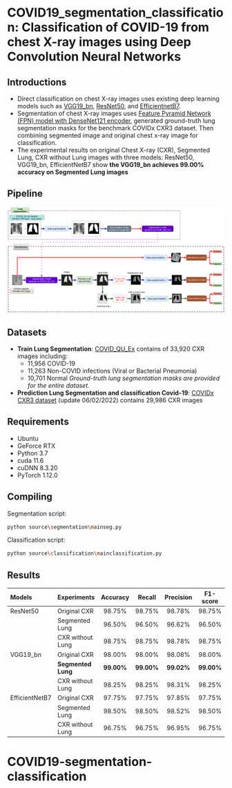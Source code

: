 # COVID19_segmentation_classification: Classification of COVID-19 from chest X-ray images using Deep Convolution Neural Networks
## Introductions
-  Direct classification on chest X-ray images uses existing deep learning models such as [VGG19_bn](https://arxiv.org/pdf/1409.1556.pdf), [ResNet50](https://www.cv-foundation.org/openaccess/content_cvpr_2016/papers/He_Deep_Residual_Learning_CVPR_2016_paper.pdf), and [EfficientnetB7](https://arxiv.org/pdf/1905.11946.pdf).
 - Segmentation of chest X-ray images uses [Feature Pyramid Network (FPN) model with DenseNet121 encoder](https://arxiv.org/pdf/1612.03144.pdf), generated ground-truth lung segmentation masks for the benchmark COVIDx CXR3 dataset. Then combining segmented image and original chest x-ray image for classification.
 - The experimental results on original Chest X-ray (CXR), Segmented Lung, CXR without Lung images with three models: ResNet50, VGG19_bn, EfficientNetB7 show **the VGG19_bn achieves 99.00% accuracy on Segmented Lung images** 
## Pipeline
![The pipeline of the segmentation-classification](https://github.com/loan1/COVID19-segmentation_classification/blob/main/images/pipeline.png)
## Datasets
- **Train Lung Segmentation**: [COVID_QU_Ex](https://www.sciencedirect.com/science/article/pii/S0010482521007964) contains of 33,920 CXR images including:
  - 11,956 COVID-19
  - 11,263 Non-COVID infections (Viral or Bacterial Pneumonia)
  - 10,701 Normal 
*Ground-truth lung segmentation masks are provided for the entire dataset.*
- **Prediction Lung Segmentation and classification Covid-19**: [COVIDx CXR3 dataset](https://www.nature.com/articles/s41598-020-76550-z) (update 06/02/2022) contains 29,986 CXR images
## Requirements
- Ubuntu
- GeForce RTX
- Python 3.7
- cuda 11.6
- cuDNN 8.3.20
- PyTorch 1.12.0
## Compiling
Segmentation script:
```bash
python source\segmentation\mainseg.py
```
Classification script:
```bash
python source\classification\mainclassification.py
```
## Results
| **Models**      | **Experiments**     | **Accuracy** |  **Recall** | **Precision** | **F1-score** |
|:-------|:---------|:---------:|:-------:|:---------:|:---------:|
| ResNet50        | Original CXR     | 98.75%     | 98.75%  | 98.78%    | 98.75%|
|               | Segmented Lung   | 96.50%     | 96.50%  | 96.62%    | 96.50%|
|              | CXR without Lung | 98.75%     | 98.75%  | 98.78%    | 98.75%|
| VGG19_bn        | Original CXR     | 98.00%     | 98.00%  | 98.08%    | 98.00%|
|                | **Segmented Lung**  | **99.00%**     | **99.00%**  | **99.02%**    | **99.00%**|
|                | CXR without Lung | 98.25%     | 98.25%  | 98.31%    | 98.25%|
| EfficientNetB7  | Original CXR     | 97.75%     | 97.75%  | 97.85%    | 97.75%|
|                | Segmented Lung   | 98.50%     | 98.50%  | 98.52%    | 98.50%|
|                | CXR without Lung | 96.75%     | 96.75%  | 96.95%    | 96.75%|
     
# COVID19-segmentation-classification
